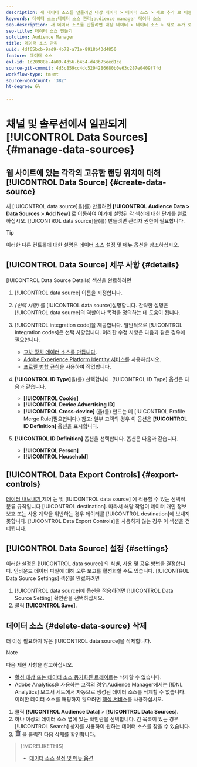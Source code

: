 ```yaml
---
description: 새 데이터 소스를 만들려면 대상 데이터 > 데이터 소스 > 새로 추가 로 이동하여 여기에 설명된 각 섹션에 대한 단계를 완료합니다. 데이터 소스를 만들려면 관리자 권한이 필요합니다.
keywords: 데이터 소스;데이터 소스 관리;audience manager 데이터 소스
seo-description: 새 데이터 소스를 만들려면 대상 데이터 > 데이터 소스 > 새로 추가 로 이동하여 여기에 설명된 각 섹션에 대한 단계를 완료합니다. 데이터 소스를 만들려면 관리자 권한이 필요합니다.
seo-title: 데이터 소스 만들기
solution: Audience Manager
title: 데이터 소스 관리
uuid: 4df65bcb-9ad9-4b72-a71e-8918b43d4850
feature: 데이터 소스
exl-id: 1c20988e-4a09-4d56-b454-d48b75eed1ce
source-git-commit: 4d3c859cc4dc5294286680b0e63c287e0409f7fd
workflow-type: tm+mt
source-wordcount: '382'
ht-degree: 6%

---
```


# 채널 및 솔루션에서 일관되게 [!UICONTROL Data Sources] {#manage-data-sources}

## 웹 사이트에 있는 각각의 고유한 랜딩 위치에 대해 [!UICONTROL Data Source] {#create-data-source}

새 [!UICONTROL data source]을(를) 만들려면 **[!UICONTROL Audience Data > Data Sources > Add New]** 로 이동하여 여기에 설명된 각 섹션에 대한 단계를 완료하십시오. [!UICONTROL data source]을(를) 만들려면 관리자 권한이 필요합니다.

<!-- create-datasource.xml -->

>[!TIP]
>
>이러한 다른 컨트롤에 대한 설명은 [데이터 소스 설정 및 메뉴 옵션](../features/datasources-list-and-settings.md#settings-menu-options)을 참조하십시오.

## [!UICONTROL Data Source] 세부 사항 {#details}

[!UICONTROL Data Source Details] 섹션을 완료하려면

1. [!UICONTROL data source] 이름을 지정합니다.
1. *(선택 사항)* 를  [!UICONTROL data source]설명합니다. 간략한 설명은 [!UICONTROL data source]의 역할이나 목적을 정의하는 데 도움이 됩니다.
1. [!UICONTROL integration code]을 제공합니다. 일반적으로 [!UICONTROL integration codes]은 선택 사항입니다. 이러한 수정 사항은 다음과 같은 경우에 필요합니다.

   * [교차 장치 데이터 소스를 만듭니다](../features/profile-merge-rules/merge-rules-start.md#create-data-source).
   * [Adobe Experience Platform Identity 서비스](https://docs.adobe.com/content/help/ko-KR/id-service/using/home.html)를 사용하십시오.
   * [프로필 병합 규칙](../features/profile-merge-rules/merge-rules-start.md)을 사용하여 작업합니다.

1. **[!UICONTROL ID Type]**&#x200B;을(를) 선택합니다. [!UICONTROL ID Type] 옵션은 다음과 같습니다.

   * **[!UICONTROL Cookie]**
   * **[!UICONTROL Device Advertising ID]**
   * **[!UICONTROL Cross-device]** (을(를) 만드는 데  [!UICONTROL Profile Merge Rule]필요합니다.) 참고: 일부 고객의 경우 이 옵션은 **[!UICONTROL ID Definition]** 옵션을 표시합니다.

1. **[!UICONTROL ID Definition]** 옵션을 선택합니다. 옵션은 다음과 같습니다.

   * **[!UICONTROL Person]**
   * **[!UICONTROL Household]**

## [!UICONTROL Data Export Controls] {#export-controls}

[데이터 내보내기 ](../features/data-export-controls.md) 제어 는 및 [!UICONTROL data source] 에 적용할 수 있는 선택적 분류 규칙입니다 [!UICONTROL destination]. 따라서 해당 작업이 데이터 개인 정보 보호 또는 사용 계약을 위반하는 경우 데이터를 [!UICONTROL destination]에 보내지 못합니다. [!UICONTROL Data Export Controls]을 사용하지 않는 경우 이 섹션을 건너뜁니다.

## [!UICONTROL Data Source] 설정 {#settings}

이러한 설정은 [!UICONTROL data source] 의 식별, 사용 및 공유 방법을 결정합니다. 인바운드 데이터 파일에 대해 오류 보고를 활성화할 수도 있습니다. [!UICONTROL Data Source Settings] 섹션을 완료하려면

1. [!UICONTROL data source]에 옵션을 적용하려면 [!UICONTROL Data Source Setting] 확인란을 선택하십시오.
2. 클릭 **[!UICONTROL Save]**.

## 데이터 소스 {#delete-data-source} 삭제

<!-- t_datasource_delete.xml -->

더 이상 필요하지 않은 [!UICONTROL data source]을 삭제합니다.

>[!NOTE]
>
>다음 제한 사항을 참고하십시오.
>
>* [활성 대상 또는 데이터 소스 동기화된 트레이트](../features/traits/client-activity-synced-audience-traits.md)는 삭제할 수 없습니다.
>* Adobe Analytics을 사용하는 고객의 경우:Audience Manager에서는 [!DNL Analytics] 보고서 세트에서 자동으로 생성된 데이터 소스를 삭제할 수 없습니다. 이러한 데이터 소스를 매핑하지 않으려면 [핵심 서비스](https://docs.adobe.com/content/help/en/core-services/interface/about-core-services/core-services-landing.html)를 사용하십시오.


1. 클릭 **[!UICONTROL Audience Data]** > **[!UICONTROL Data Sources]**.
1. 하나 이상의 데이터 소스 옆에 있는 확인란을 선택합니다.
긴 목록이 있는 경우 [!UICONTROL Search] 상자를 사용하여 원하는 데이터 소스를 찾을 수 있습니다.
1. ![](assets/icon_trash.png) 을 클릭한 다음 삭제를 확인합니다.


>[!MORELIKETHIS]
>
>* [데이터 소스 설정 및 메뉴 옵션](../features/datasources-list-and-settings.md#settings-menu-options)

